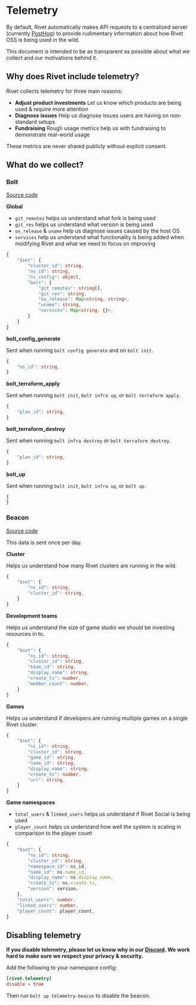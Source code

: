 # Telemetry

By default, Rivet automatically makes API requests to a centralized server (currently [PostHog](https://posthog.com/)) to provide rudimentary information about how Rivet OSS is being used in the wild.

This document is intended to be as transparent as possible about what we collect and our motivations behind it.

## Why does Rivet include telemetry?

Rivet collects telemetry for three main reasons:

-   **Adjust product investments** Let us know which products are being used & require more attention
-   **Diagnose issues** Help us diagnose issues users are having on non-standard setups
-   **Fundraising** Rough usage metrics help us with fundraising to demonstrate real-world usage

These metrics are never shared publicly without explicit consent.

## What do we collect?

### Bolt

[Source code](/lib/bolt/core/src/utils/telemetry.rs)

**Global**

-   `git_remotes` helps us understand what fork is being used
-   `git_rev` helps us understand what version is being used
-   `os_release` & `uname` help us diagnose issues caused by the host OS
-   `services` help us understand what functionality is being added when modifying Rivet and what we need to focus on improving

```typescript
{
	"$set": {
		"cluster_id": string,
		"ns_id": string,
		"ns_config": object,
		"bolt": {
			"git_remotes": string[],
			"git_rev": string,
			"os_release": Map<string, string>,
			"uname": string,
			"services": Map<string, {}>,
		}
	}
}
```

**bolt_config_generate**

Sent when running `bolt config generate` and on `bolt init`.

```typescript
{
	"ns_id": string,
}
```

**bolt_terraform_apply**

Sent when running `bolt init`, `bolt infra up`, or `bolt terraform apply`.

```typescript
{
	"plan_id": string,
}
```

**bolt_terraform_destroy**

Sent when running `bolt infra destroy` or `bolt terraform destroy`.

```typescript
{
	"plan_id": string,
}
```

**bolt_up**

Sent when running `bolt init`, `bolt infra up`, or `bolt up`.

```typescript
{
}
```

### Beacon

[Source code](/svc/pkg/telemetry/standalone/beacon/src/lib.rs)

This data is sent once per day.

**Cluster**

Helps us understand how many Rivet clusters are running in the wild.

```typescript
{
	"$set": {
		"ns_id": string,
		"cluster_id": string,
	}
}
```

**Development teams**

Helps us understand the size of game studio we should be investing resources in to.

```typescript
{
	"$set": {
		"ns_id": string,
		"cluster_id": string,
		"team_id": string,
		"display_name": string,
		"create_ts": number,
		"member_count": number,
	}
}
```

**Games**

Helps us understand if developers are running multiple games on a single Rivet cluster.

```typescript
{
	"$set": {
		"ns_id": string,
		"cluster_id": string,
		"game_id": string,
		"name_id": string,
		"display_name": string,
		"create_ts": number,
		"url": string,
	}
}
```

**Game namespaces**

-   `total_users` & `linked_users` helps us understand if Rivet Social is being used
-   `player_count` helps us understand how well the system is scaling in comparison to the player count

```typescript
{
	"$set": {
		"ns_id": string,
		"cluster_id": string,
		"namespace_id": ns_id,
		"name_id": ns.name_id,
		"display_name": ns.display_name,
		"create_ts": ns.create_ts,
		"version": version,
	},
	"total_users": number,
	"linked_users": number,
	"player_count": player_count,
}
```

## Disabling telemetry

**If you disable telemetry, please let us know why in our [Discord](https://discord.gg/BG2vqsJczH). We work hard to make sure we respect your privacy & security.**

Add the following to your namespace config:

```toml
[rivet.telemetry]
disable = true
```

Then run `bolt up telemetry-beacon` to disable the beacon.
